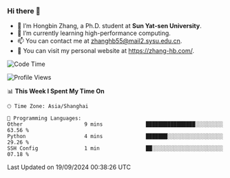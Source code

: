 ### Hi there 👋

- 🔭 I’m Hongbin Zhang, a Ph.D. student at **Sun Yat-sen University**.
- 🌱 I’m currently learning high-performance computing.
- 📫 You can contact me at zhanghb55@mail2.sysu.edu.cn.
- 👀 You can visit my personal website at https://zhang-hb.com/.

<!--START_SECTION:waka-->
![Code Time](http://img.shields.io/badge/Code%20Time-344%20hrs%2013%20mins-blue)

![Profile Views](http://img.shields.io/badge/Profile%20Views-4-blue)

📊 **This Week I Spent My Time On** 

```text
🕑︎ Time Zone: Asia/Shanghai

💬 Programming Languages: 
Other                    9 mins              ████████████████░░░░░░░░░   63.56 % 
Python                   4 mins              ███████░░░░░░░░░░░░░░░░░░   29.26 % 
SSH Config               1 min               ██░░░░░░░░░░░░░░░░░░░░░░░   07.18 % 
```


 Last Updated on 19/09/2024 00:38:26 UTC
<!--END_SECTION:waka-->
